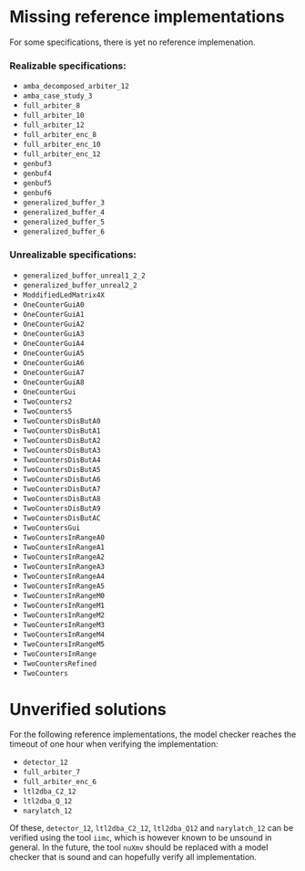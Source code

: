 # Missing reference implementations

For some specifications, there is yet no reference implemenation.

### Realizable specifications:

- `amba_decomposed_arbiter_12`
- `amba_case_study_3`
- `full_arbiter_8`
- `full_arbiter_10`
- `full_arbiter_12`
- `full_arbiter_enc_8`
- `full_arbiter_enc_10`
- `full_arbiter_enc_12`
- `genbuf3`
- `genbuf4`
- `genbuf5`
- `genbuf6`
- `generalized_buffer_3`
- `generalized_buffer_4`
- `generalized_buffer_5`
- `generalized_buffer_6`

### Unrealizable specifications:

- `generalized_buffer_unreal1_2_2`
- `generalized_buffer_unreal2_2`
- `ModdifiedLedMatrix4X`
- `OneCounterGuiA0`
- `OneCounterGuiA1`
- `OneCounterGuiA2`
- `OneCounterGuiA3`
- `OneCounterGuiA4`
- `OneCounterGuiA5`
- `OneCounterGuiA6`
- `OneCounterGuiA7`
- `OneCounterGuiA8`
- `OneCounterGui`
- `TwoCounters2`
- `TwoCounters5`
- `TwoCountersDisButA0`
- `TwoCountersDisButA1`
- `TwoCountersDisButA2`
- `TwoCountersDisButA3`
- `TwoCountersDisButA4`
- `TwoCountersDisButA5`
- `TwoCountersDisButA6`
- `TwoCountersDisButA7`
- `TwoCountersDisButA8`
- `TwoCountersDisButA9`
- `TwoCountersDisButAC`
- `TwoCountersGui`
- `TwoCountersInRangeA0`
- `TwoCountersInRangeA1`
- `TwoCountersInRangeA2`
- `TwoCountersInRangeA3`
- `TwoCountersInRangeA4`
- `TwoCountersInRangeA5`
- `TwoCountersInRangeM0`
- `TwoCountersInRangeM1`
- `TwoCountersInRangeM2`
- `TwoCountersInRangeM3`
- `TwoCountersInRangeM4`
- `TwoCountersInRangeM5`
- `TwoCountersInRange`
- `TwoCountersRefined`
- `TwoCounters`

# Unverified solutions

For the following reference implementations, the model checker reaches the
timeout of one hour when verifying the implementation:

- `detector_12`
- `full_arbiter_7`
- `full_arbiter_enc_6`
- `ltl2dba_C2_12`
- `ltl2dba_Q_12`
- `narylatch_12`

Of these, `detector_12`, `ltl2dba_C2_12`, `ltl2dba_Q12` and `narylatch_12` can
be verified using the tool `iimc`, which is however known to be unsound in
general. In the future, the tool `nuXmv` should be replaced with a model
checker that is sound and can hopefully verify all implementation.
